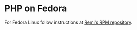 # PHP on Fedora

For Fedora Linux follow instructions at [Remi's RPM repository](https://rpms.remirepo.net/wizard/).
